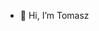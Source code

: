 - 👋 Hi, I’m Tomasz


<!---
Tomasz-asus/Tomasz-asus is a ✨ special ✨ repository because its `README.md` (this file) appears on your GitHub profile.
You can click the Preview link to take a look at your changes.
--->

